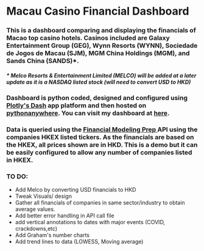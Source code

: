 # Macau Casino Financial Dashboard
### This is a dashboard comparing and displaying the financials of Macao top casino hotels. Casinos included are Galaxy Entertainment Group (GEG), Wynn Resorts (WYNN), Sociedade de Jogos de Macau (SJM), MGM China Holdings (MGM), and Sands China (SANDS)*.
##### * Melco Resorts & Entertainment Limited (MELCO) will be added at a later update as it is a NASDAQ listed stock (will need to convert USD to HKD)
### Dashboard is python coded, designed and configured using [Plotly's Dash](https://plotly.com/dash/) app platform and then hosted on [pythonanywhere](https://www.pythonanywhere.com/). You can visit my dashboard at [here](http://prtlobo.pythonanywhere.com/).
### Data is queried using the [Financial Modeling Prep ](https://financialmodelingprep.com/) API using the companies HKEX listed tickers. As the financials are based on the HKEX, all prices shown are in HKD. This is a demo but it can be easily configured to allow any number of companies listed in HKEX. 

### TO DO:
* Add Melco by converting USD financials to HKD
* Tweak Visuals/ design
* Gather all financials of companies in same sector/industry to obtain average values.
* Add better error handling in API call file
* add vertical annotations to dates with major events (COVID, crackdowns,etc)
* Add Graham's number charts
* Add trend lines to data (LOWESS, Moving average)
